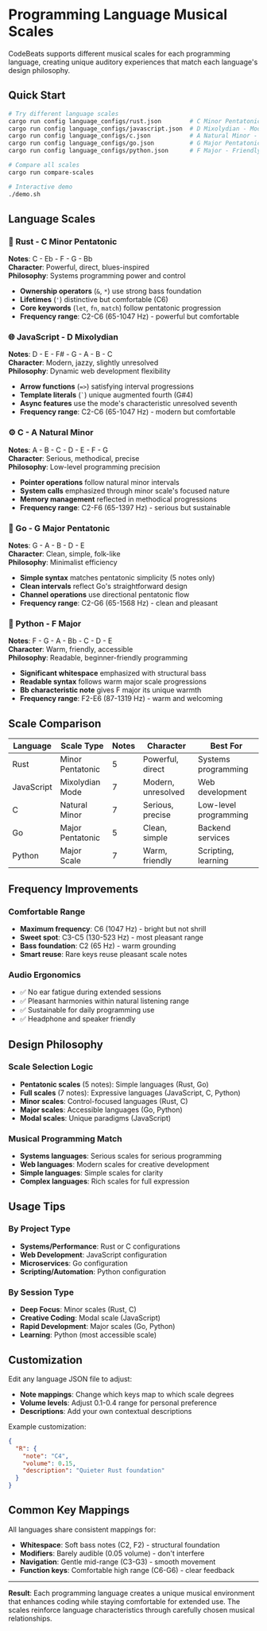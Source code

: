 # Programming Language Musical Scales

CodeBeats supports different musical scales for each programming language, creating unique auditory experiences that match each language's design philosophy.

## Quick Start

```bash
# Try different language scales
cargo run config language_configs/rust.json        # C Minor Pentatonic - Power
cargo run config language_configs/javascript.json  # D Mixolydian - Modern  
cargo run config language_configs/c.json           # A Natural Minor - Serious
cargo run config language_configs/go.json          # G Major Pentatonic - Simple
cargo run config language_configs/python.json      # F Major - Friendly

# Compare all scales
cargo run compare-scales

# Interactive demo
./demo.sh
```

## Language Scales

### 🦀 Rust - C Minor Pentatonic
**Notes**: C - Eb - F - G - Bb  
**Character**: Powerful, direct, blues-inspired  
**Philosophy**: Systems programming power and control

- **Ownership operators** (`&`, `*`) use strong bass foundation
- **Lifetimes** (`'`) distinctive but comfortable (C6)
- **Core keywords** (`let`, `fn`, `match`) follow pentatonic progression
- **Frequency range**: C2-C6 (65-1047 Hz) - powerful but comfortable

### 🌐 JavaScript - D Mixolydian  
**Notes**: D - E - F# - G - A - B - C  
**Character**: Modern, jazzy, slightly unresolved  
**Philosophy**: Dynamic web development flexibility

- **Arrow functions** (`=>`) satisfying interval progressions
- **Template literals** (`` ` ``) unique augmented fourth (G#4)
- **Async features** use the mode's characteristic unresolved seventh
- **Frequency range**: C2-C6 (65-1047 Hz) - modern but comfortable

### ⚙️ C - A Natural Minor
**Notes**: A - B - C - D - E - F - G  
**Character**: Serious, methodical, precise  
**Philosophy**: Low-level programming precision

- **Pointer operations** follow natural minor intervals
- **System calls** emphasized through minor scale's focused nature
- **Memory management** reflected in methodical progressions
- **Frequency range**: C2-F6 (65-1397 Hz) - serious but sustainable

### 🐹 Go - G Major Pentatonic
**Notes**: G - A - B - D - E  
**Character**: Clean, simple, folk-like  
**Philosophy**: Minimalist efficiency

- **Simple syntax** matches pentatonic simplicity (5 notes only)
- **Clean intervals** reflect Go's straightforward design
- **Channel operations** use directional pentatonic flow
- **Frequency range**: C2-G6 (65-1568 Hz) - clean and pleasant

### 🐍 Python - F Major
**Notes**: F - G - A - Bb - C - D - E  
**Character**: Warm, friendly, accessible  
**Philosophy**: Readable, beginner-friendly programming

- **Significant whitespace** emphasized with structural bass
- **Readable syntax** follows warm major scale progressions
- **Bb characteristic note** gives F major its unique warmth
- **Frequency range**: F2-E6 (87-1319 Hz) - warm and welcoming

## Scale Comparison

| Language | Scale Type | Notes | Character | Best For |
|----------|------------|-------|-----------|----------|
| Rust | Minor Pentatonic | 5 | Powerful, direct | Systems programming |
| JavaScript | Mixolydian Mode | 7 | Modern, unresolved | Web development |
| C | Natural Minor | 7 | Serious, precise | Low-level programming |
| Go | Major Pentatonic | 5 | Clean, simple | Backend services |
| Python | Major Scale | 7 | Warm, friendly | Scripting, learning |

## Frequency Improvements

### Comfortable Range
- **Maximum frequency**: C6 (1047 Hz) - bright but not shrill
- **Sweet spot**: C3-C5 (130-523 Hz) - most pleasant range
- **Bass foundation**: C2 (65 Hz) - warm grounding
- **Smart reuse**: Rare keys reuse pleasant scale notes

### Audio Ergonomics
- ✅ No ear fatigue during extended sessions
- ✅ Pleasant harmonies within natural listening range
- ✅ Sustainable for daily programming use
- ✅ Headphone and speaker friendly

## Design Philosophy

### Scale Selection Logic
- **Pentatonic scales** (5 notes): Simple languages (Rust, Go)
- **Full scales** (7 notes): Expressive languages (JavaScript, C, Python)
- **Minor scales**: Control-focused languages (Rust, C)
- **Major scales**: Accessible languages (Go, Python)
- **Modal scales**: Unique paradigms (JavaScript)

### Musical Programming Match
- **Systems languages**: Serious scales for serious programming
- **Web languages**: Modern scales for creative development
- **Simple languages**: Simple scales for clarity
- **Complex languages**: Rich scales for full expression

## Usage Tips

### By Project Type
- **Systems/Performance**: Rust or C configurations
- **Web Development**: JavaScript configuration
- **Microservices**: Go configuration
- **Scripting/Automation**: Python configuration

### By Session Type
- **Deep Focus**: Minor scales (Rust, C)
- **Creative Coding**: Modal scale (JavaScript)
- **Rapid Development**: Major scales (Go, Python)
- **Learning**: Python (most accessible scale)

## Customization

Edit any language JSON file to adjust:
- **Note mappings**: Change which keys map to which scale degrees
- **Volume levels**: Adjust 0.1-0.4 range for personal preference
- **Descriptions**: Add your own contextual descriptions

Example customization:
```json
{
  "R": {
    "note": "C4",
    "volume": 0.15,
    "description": "Quieter Rust foundation"
  }
}
```

## Common Key Mappings

All languages share consistent mappings for:
- **Whitespace**: Soft bass notes (C2, F2) - structural foundation
- **Modifiers**: Barely audible (0.05 volume) - don't interfere
- **Navigation**: Gentle mid-range (C3-G3) - smooth movement
- **Function keys**: Comfortable high range (C6-G6) - clear feedback

---

**Result**: Each programming language creates a unique musical environment that enhances coding while staying comfortable for extended use. The scales reinforce language characteristics through carefully chosen musical relationships.